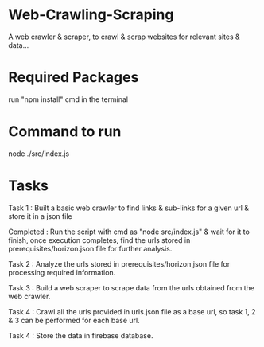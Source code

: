 # Web-Crawling-Scraping

A web crawler & scraper, to crawl & scrap websites for relevant sites & data...

# Required Packages

run "npm install" cmd in the terminal

# Command to run 

node ./src/index.js

# Tasks 

Task 1 : Built a basic web crawler to find links & sub-links for a given url & store it in a json file

Completed : Run the script with cmd as "node src/index.js" & wait for it to finish, once execution completes, find the urls stored in prerequisites/horizon.json file for further analysis.

Task 2 : Analyze the urls stored in prerequisites/horizon.json file for processing required information.

Task 3 : Build a web scraper to scrape data from the urls obtained from the web crawler.

Task 4 : Crawl all the urls provided in urls.json file as a base url, so task 1, 2 & 3 can be performed for each base url.

Task 4 : Store the data in firebase database.
